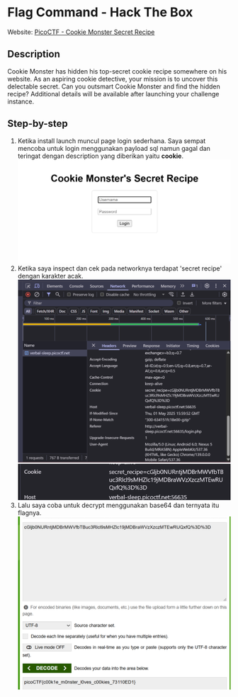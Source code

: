 # Flag Command - Hack The Box
Website: [PicoCTF - Cookie Monster Secret Recipe](https://play.picoctf.org/)

## Description <br>
Cookie Monster has hidden his top-secret cookie recipe somewhere on his website. As an aspiring cookie detective, your mission is to uncover this delectable secret. Can you outsmart Cookie Monster and find the hidden recipe?
Additional details will be available after launching your challenge instance.


## Step-by-step 
1. Ketika install launch muncul page login sederhana. Saya sempat mencoba untuk login menggunakan payload sql namun gagal dan teringat dengan description yang diberikan yaitu **cookie**. ![alt text](image-9.png)
2. Ketika saya inspect dan cek pada networknya terdapat 'secret recipe' dengan karakter acak. ![alt text](image-10.png)
![alt text](image-11.png)
3. Lalu saya coba untuk decrypt  menggunakan base64 dan ternyata itu flagnya. ![alt text](image-12.png)